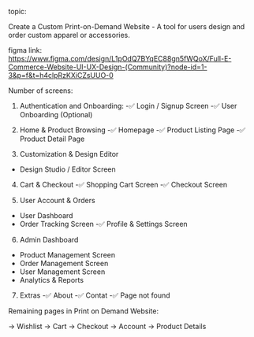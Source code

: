 topic:

Create a Custom Print-on-Demand Website - A tool for users design and order custom apparel or accessories.

figma link: https://www.figma.com/design/L1pOdQ7BYqEC88gn5fWQoX/Full-E-Commerce-Website-UI-UX-Design-(Community)?node-id=1-3&p=f&t=h4clpRzKXiCZsUUO-0


Number of screens:

1. Authentication and Onboarding: 
-✅️ Login / Signup Screen 
-✅️ User Onboarding (Optional)

2. Home & Product Browsing
-✅️ Homepage
-✅️ Product Listing Page
-✅️ Product Detail Page

3. Customization & Design Editor
- Design Studio / Editor Screen

4. Cart & Checkout
-✅️ Shopping Cart Screen
-✅️ Checkout Screen

5. User Account & Orders
- User Dashboard
- Order Tracking Screen
-✅️ Profile & Settings Screen

6. Admin Dashboard
- Product Management Screen
- Order Management Screen
- User Management Screen
- Analytics & Reports

7. Extras
-✅️ About
-✅️ Contat
-✅️ Page not found



Remaining pages in Print on Demand Website:

-> Wishlist
-> Cart
-> Checkout
-> Account
-> Product Details
